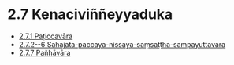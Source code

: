 

# 2.7 Kenaciviññeyyaduka

* [2.7.1 Paṭiccavāra](2.7/2.7.1.md)
* [2.7.2--6 Sahajāta-paccaya-nissaya-saṃsaṭṭha-sampayuttavāra](2.7/2.7.2--6.md)
* [2.7.7 Pañhāvāra](2.7/2.7.7.md)



